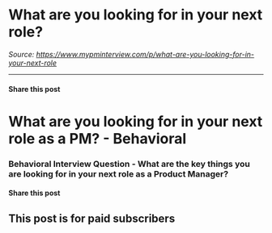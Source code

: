 # What are you looking for in your next role?

*Source: https://www.mypminterview.com/p/what-are-you-looking-for-in-your-next-role*

---

#### Share this post

# What are you looking for in your next role as a PM? - Behavioral

### Behavioral Interview Question - What are the key things you are looking for in your next role as a Product Manager?

#### Share this post

## This post is for paid subscribers

